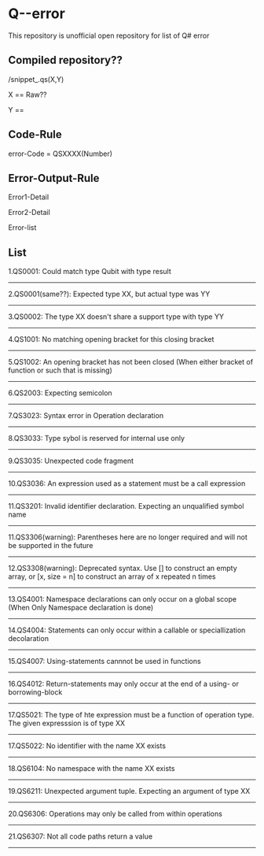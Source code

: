 # Q--error 

This repository is unofficial open repository for list of Q# error 


## Compiled repository??

/snippet_.qs(X,Y)

X == Raw??

Y == 


## Code-Rule

error-Code = QSXXXX(Number)

## Error-Output-Rule

Error1-Detail

Error2-Detail

Error-list


## List

1.QS0001: Could match type Qubit with type result

---

2.QS0001(same??): Expected type XX, but actual type was YY

---

3.QS0002: The type XX doesn't share a support type with type YY

---

4.QS1001: No matching opening bracket for this closing bracket 

---

5.QS1002: An opening bracket has not been closed (When either bracket of function or such that is missing)

---

6.QS2003: Expecting semicolon

---

7.QS3023:  Syntax error in Operation declaration

---

8.QS3033: Type sybol is reserved for internal use only

---

9.QS3035: Unexpected code fragment

---

10.QS3036: An expression used as a statement must be a call expression

---

11.QS3201: Invalid identifier declaration. Expecting an unqualified symbol name

---

11.QS3306(warning): Parentheses here are no longer required and will not be supported in the future 

---

12.QS3308(warning): Deprecated syntax. Use [] to construct an empty array, or [x, size = n] to construct an array of x repeated n times

---

13.QS4001: Namespace declarations can only occur on a global scope (When Only Namespace declaration is done)

---

14.QS4004: Statements can only occur within a callable or speciallization decolaration

---

15.QS4007: Using-statements cannnot be used in functions

---

16.QS4012: Return-statements may only occur at the end of a using- or borrowing-block

---

17.QS5021: The type of hte expression must be a function of operation type. The given expresssion is of type XX

---

17.QS5022: No identifier with the name XX exists

---

18.QS6104: No namespace with the name XX exists

---

19.QS6211: Unexpected argument tuple. Expecting an argument of type XX

---

20.QS6306: Operations may only be called from within operations

---

21.QS6307: Not all code paths return a value

---
